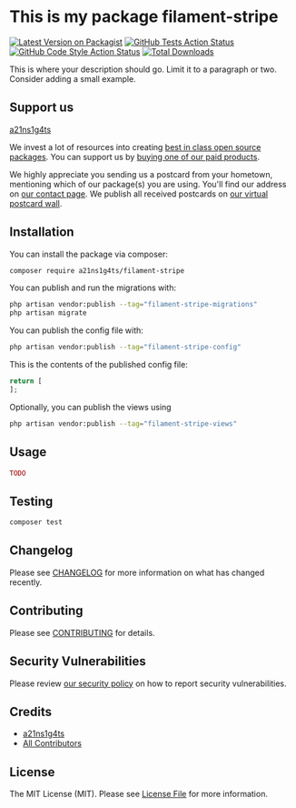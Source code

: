 # This is my package filament-stripe

[![Latest Version on Packagist](https://img.shields.io/packagist/v/a21ns1g4ts/filament-stripe.svg?style=flat-square)](https://packagist.org/packages/a21ns1g4ts/filament-stripe)
[![GitHub Tests Action Status](https://img.shields.io/github/actions/workflow/status/a21ns1g4ts/filament-stripe/run-tests.yml?branch=main&label=tests&style=flat-square)](https://github.com/a21ns1g4ts/filament-stripe/actions?query=workflow%3Arun-tests+branch%3Amain)
[![GitHub Code Style Action Status](https://img.shields.io/github/actions/workflow/status/a21ns1g4ts/filament-stripe/fix-php-code-style-issues.yml?branch=main&label=code%20style&style=flat-square)](https://github.com/a21ns1g4ts/filament-stripe/actions?query=workflow%3A"Fix+PHP+code+style+issues"+branch%3Amain)
[![Total Downloads](https://img.shields.io/packagist/dt/a21ns1g4ts/filament-stripe.svg?style=flat-square)](https://packagist.org/packages/a21ns1g4ts/filament-stripe)

This is where your description should go. Limit it to a paragraph or two. Consider adding a small example.

## Support us

[a21ns1g4ts](https://github.com/sponsors/a21ns1g4ts)

We invest a lot of resources into creating [best in class open source packages](https://spatie.be/open-source). You can support us by [buying one of our paid products](https://spatie.be/open-source/support-us).

We highly appreciate you sending us a postcard from your hometown, mentioning which of our package(s) you are using. You'll find our address on [our contact page](https://spatie.be/about-us). We publish all received postcards on [our virtual postcard wall](https://spatie.be/open-source/postcards).

## Installation

You can install the package via composer:

```bash
composer require a21ns1g4ts/filament-stripe
```

You can publish and run the migrations with:

```bash
php artisan vendor:publish --tag="filament-stripe-migrations"
php artisan migrate
```

You can publish the config file with:

```bash
php artisan vendor:publish --tag="filament-stripe-config"
```

This is the contents of the published config file:

```php
return [
];
```

Optionally, you can publish the views using

```bash
php artisan vendor:publish --tag="filament-stripe-views"
```

## Usage

```php
TODO
```

## Testing

```bash
composer test
```

## Changelog

Please see [CHANGELOG](CHANGELOG.md) for more information on what has changed recently.

## Contributing

Please see [CONTRIBUTING](CONTRIBUTING.md) for details.

## Security Vulnerabilities

Please review [our security policy](../../security/policy) on how to report security vulnerabilities.

## Credits

- [a21ns1g4ts](https://github.com/a21ns1g4ts)
- [All Contributors](../../contributors)

## License

The MIT License (MIT). Please see [License File](LICENSE.md) for more information.
